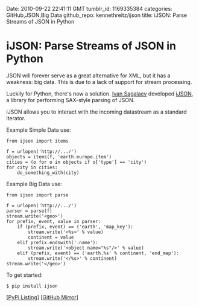Date: 2010-09-22 22:41:11 GMT
tumblr_id: 1169335384
categories: GitHub,JSON,Big Data
github_repo: kennethreitz/ijson
title: iJSON: Parse Streams of JSON in Python

# iJSON: Parse Streams of JSON in Python

JSON will forever serve as a great alternative for XML, but it has a weakness: big data. This is due to a lack of support for stream processing.

Luckily for Python, there's now a solution. [Ivan Sagalaev](http://softwaremaniacs.org/) developed [iJSON](http://pypi.python.org/pypi/ijson/), a library for performing SAX-style parsing of JSON.

iJSON allows you to interact with the incoming datastream as a standard iterator. 

Example Simple Data use:

    from ijson import items

    f = urlopen('http://.../')
    objects = items(f, 'earth.europe.item')
    cities = (o for o in objects if o['type'] == 'city')
    for city in cities:
        do_something_with(city)

Example Big Data use:

    from ijson import parse

    f = urlopen('http://.../')
    parser = parse(f)
    stream.write('<geo>')
    for prefix, event, value in parser:
        if (prefix, event) == ('earth', 'map_key'):
            stream.write('<%s>' % value)
            continent = value
        elif prefix.endswith('.name'):
            stream.write('<object name="%s"/>' % value)
        elif (prefix, event) == ('earth.%s' % continent, 'end_map'):
            stream.write('</%s>' % continent)
    stream.write('</geo>')


To get started:

    $ pip install ijson


[[PyPi Listing](http://pypi.python.org/pypi/ijson/)] [[GitHub Mirror](http://github.com/kennethreitz/ijson)]
